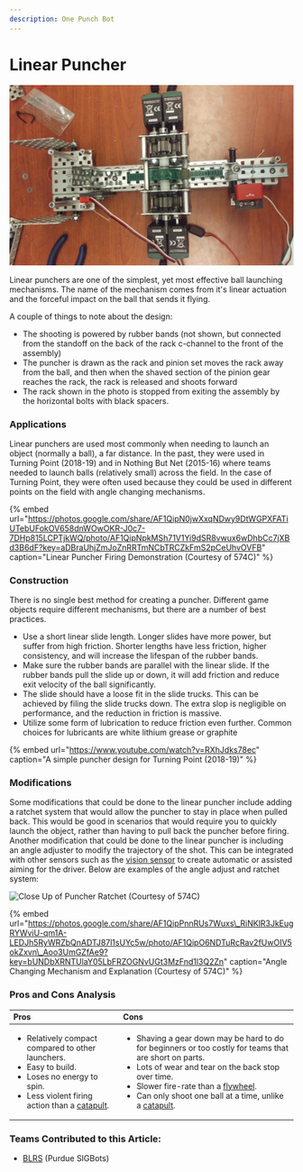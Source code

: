 ```yaml
---
description: One Punch Bot
---
```


# Linear Puncher



![](../../.gitbook/assets/puncherfinal.png)

Linear punchers are one of the simplest, yet most effective ball launching mechanisms. The name of the mechanism comes from it's linear actuation and the forceful impact on the ball that sends it flying.

A couple of things to note about the design:

* The shooting is powered by rubber bands \(not shown, but connected from the standoff on the back of the rack c-channel to the front of the assembly\)
* The puncher is drawn as the rack and pinion set moves the rack away from the ball, and then when the shaved section of the pinion gear reaches the rack, the rack is released and shoots forward
* The rack shown in the photo is stopped from exiting the assembly by the horizontal bolts with black spacers.

### Applications

Linear punchers are used most commonly when needing to launch an object \(normally a ball\), a far distance. In the past, they were used in Turning Point \(2018-19\) and in Nothing But Net \(2015-16\) where teams needed to launch balls \(relatively small\) across the field. In the case of Turning Point, they were often used because they could be used in different points on the field with angle changing mechanisms.

{% embed url="https://photos.google.com/share/AF1QipN0jwXxqNDwy9DtWGPXFATiUTebUFokOV658dnWOwOKR-J0c7-7DHp815LCPTjkWQ/photo/AF1QipNpkMSh71V1Yi9dSR8vwux6wDhbCc7jXBd3B6dF?key=aDBraUhjZmJoZnRRTmNCbTRCZkFmS2pCeUhvOVFB" caption="Linear Puncher Firing Demonstration \(Courtesy of 574C\)" %}

### Construction

There is no single best method for creating a puncher. Different game objects require different mechanisms, but there are a number of best practices.

* Use a short linear slide length. Longer slides have more power, but suffer from high friction. Shorter lengths have less friction, higher consistency, and will increase the lifespan of the rubber bands.
* Make sure the rubber bands are parallel with the linear slide. If the rubber bands pull the slide up or down, it will add friction and reduce exit velocity of the ball significantly.
* The slide should have a loose fit in the slide trucks. This can be achieved by filing the slide trucks down. The extra slop is negligible on performance, and the reduction in friction is massive.
* Utilize some form of lubrication to reduce friction even further. Common choices for lubricants are white lithium grease or graphite

{% embed url="https://www.youtube.com/watch?v=RXhJdks78ec" caption="A simple puncher design for Turning Point \(2018-19\)" %}

### Modifications

Some modifications that could be done to the linear puncher include adding a ratchet system that would allow the puncher to stay in place when pulled back. This would be good in scenarios that would require you to quickly launch the object, rather than having to pull back the puncher before firing. Another modification that could be done to the linear puncher is including an angle adjuster to modify the trajectory of the shot. This can be integrated with other sensors such as the [vision sensor](../../vex-electronics/vex-sensors/smart-port-sensors/vision-sensor.md) to create automatic or assisted aiming for the driver. Below are examples of the angle adjust and ratchet system:

![Close Up of Puncher Ratchet \(Courtesy of 574C\)](../../.gitbook/assets/image%20%2853%29.png)

{% embed url="https://photos.google.com/share/AF1QipPnnRUs7Wuxs\_RiNKlR3JkEugRYWviU-qm1A-LEDJh5RyWRZbQnADTJ87l1sUYc5w/photo/AF1QipO6NDTuRcRav2fUwOIV5okZxvn\_Aoo3UmGZfAe9?key=bUNDbXRNTUlaY05LbFRZOGNvUGt3MzFnd1l3Q2Zn" caption="Angle Changing Mechanism and Explanation \(Courtesy of 574C\)" %}



### Pros and Cons Analysis

<table>
  <thead>
    <tr>
      <th style="text-align:left">Pros</th>
      <th style="text-align:left">Cons</th>
    </tr>
  </thead>
  <tbody>
    <tr>
      <td style="text-align:left">
        <ul>
          <li>Relatively compact compared to other launchers.</li>
          <li>Easy to build.</li>
          <li>Loses no energy to spin.</li>
          <li>Less violent firing action than a <a href="https://app.gitbook.com/@blrs/s/blrs-wiki/~/drafts/-MeQQTCKOL9hLb2sTils/hardware/shooting-mechanisms/catapult">catapult</a>.</li>
        </ul>
      </td>
      <td style="text-align:left">
        <ul>
          <li>Shaving a gear down may be hard to do for beginners or too costly for
            teams that are short on parts.</li>
          <li>Lots of wear and tear on the back stop over time.</li>
          <li>Slower fire-rate than a <a href="https://app.gitbook.com/@blrs/s/blrs-wiki/hardware/shooting-mechanisms/flywheel">flywheel</a>.</li>
          <li>Can only shoot one ball at a time, unlike a <a href="https://app.gitbook.com/@blrs/s/blrs-wiki/~/drafts/-MeQQTCKOL9hLb2sTils/hardware/shooting-mechanisms/catapult">catapult</a>.</li>
        </ul>
      </td>
    </tr>
  </tbody>
</table>

### Teams Contributed to this Article:

* [BLRS](https://purduesigbots.com/) \(Purdue SIGBots\)

